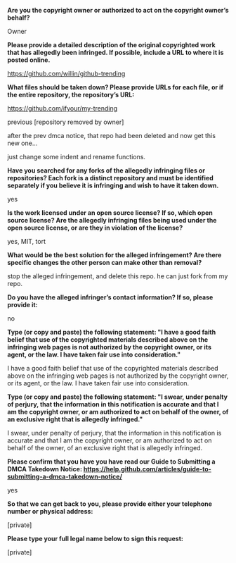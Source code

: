 **Are you the copyright owner or authorized to act on the copyright owner’s behalf?**

Owner

**Please provide a detailed description of the original copyrighted work that has allegedly been infringed. If possible, include a URL to where it is posted online.**

https://github.com/willin/github-trending

**What files should be taken down? Please provide URLs for each file, or if the entire repository, the repository’s URL:**

https://github.com/ifyour/my-trending

previous [repository removed by owner]

after the prev dmca notice, that repo had been deleted and now get this new one...

just change some indent and rename functions.

**Have you searched for any forks of the allegedly infringing files or repositories? Each fork is a distinct repository and must be identified separately if you believe it is infringing and wish to have it taken down.**

yes

**Is the work licensed under an open source license? If so, which open source license? Are the allegedly infringing files being used under the open source license, or are they in violation of the license?**

yes, MIT, tort

**What would be the best solution for the alleged infringement? Are there specific changes the other person can make other than removal?**

stop the alleged infringement, and delete this repo.
he can just fork from my repo.

**Do you have the alleged infringer’s contact information? If so, please provide it:**

no

**Type (or copy and paste) the following statement: "I have a good faith belief that use of the copyrighted materials described above on the infringing web pages is not authorized by the copyright owner, or its agent, or the law. I have taken fair use into consideration."**

I have a good faith belief that use of the copyrighted materials described above on the infringing web pages is not authorized by the copyright owner, or its agent, or the law. I have taken fair use into consideration.

**Type (or copy and paste) the following statement: "I swear, under penalty of perjury, that the information in this notification is accurate and that I am the copyright owner, or am authorized to act on behalf of the owner, of an exclusive right that is allegedly infringed."**

I swear, under penalty of perjury, that the information in this notification is accurate and that I am the copyright owner, or am authorized to act on behalf of the owner, of an exclusive right that is allegedly infringed.

**Please confirm that you have you have read our Guide to Submitting a DMCA Takedown Notice: https://help.github.com/articles/guide-to-submitting-a-dmca-takedown-notice/**

yes

**So that we can get back to you, please provide either your telephone number or physical address:**

[private]

**Please type your full legal name below to sign this request:**

[private]
